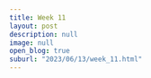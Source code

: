 ```yaml
---
title: Week 11
layout: post
description: null
image: null
open_blog: true
suburl: "2023/06/13/week_11.html"
---
```

